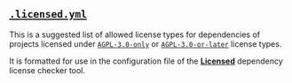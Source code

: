 ## [`.licensed.yml`](.licensed.yml)

This is a suggested list of allowed license types for dependencies of projects licensed under [`AGPL-3.0-only`](https://spdx.org/licenses/AGPL-3.0-only.html) or [`AGPL-3.0-or-later`](https://spdx.org/licenses/AGPL-3.0-or-later.html) license types.

It is formatted for use in the configuration file of the [**Licensed**](https://github.com/github/licensed) dependency license checker tool.
